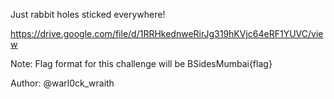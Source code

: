 Just rabbit holes sticked everywhere!

https://drive.google.com/file/d/1RRHkednweRirJg319hKVjc64eRF1YUVC/view

Note: Flag format for this challenge will be BSidesMumbai{flag}

Author: @warl0ck_wraith

